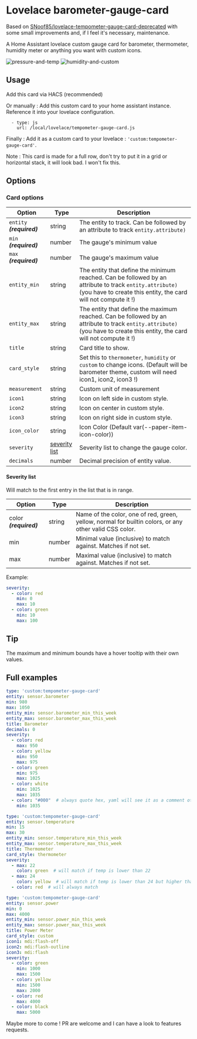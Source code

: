# Lovelace barometer-gauge-card

Based on [SNoof85/lovelace-tempometer-gauge-card-deprecated](https://github.com/SNoof85/lovelace-tempometer-gauge-card-deprecated) with some small improvements and, if I feel it's necessary, maintenance.

A Home Assistant lovelace custom gauge card for barometer, thermometer, humidity meter or anything you want with custom icons.

![pressure-and-temp](https://user-images.githubusercontent.com/25659602/106396921-2dc16900-640b-11eb-9921-baabe2fdb378.png)
![humidity-and-custom](https://user-images.githubusercontent.com/25659602/106397020-a9231a80-640b-11eb-882e-3b38cde7fa69.png)

## Usage
Add this card via HACS (recommended)

Or manually :
Add this custom card to your home assistant instance. Reference it into your lovelace configuration.
```
  - type: js
    url: /local/lovelace/tempometer-gauge-card.js
```

Finally :
Add it as a custom card to your lovelace : `'custom:tempometer-gauge-card'`.

Note :
This card is made for a full row, don't try to put it in a grid or horizontal stack, it will look bad. I won't fix this.

## Options
### Card options
| **Option**                | **Type**                        | **Description**                                                                                                                                                           |
|---------------------------|---------------------------------|---------------------------------------------------------------------------------------------------------------------------------------------------------------------------|
| `entity` ***(required)*** | string                          | The entity to track. Can be followed by an attribute to track `entity.attribute)`                                                                                         |
| `min` ***(required)***    | number                          | The gauge's minimum value                                                                                                                                                 |
| `max` ***(required)***    | number                          | The gauge's maximum value                                                                                                                                                 |
| `entity_min`              | string                          | The entity that define the minimum reached. Can be followed by an attribute to track `entity.attribute)` (you have to create this entity, the card will not compute it !) |
| `entity_max`              | string                          | The entity that define the maximum reached. Can be followed by an attribute to track `entity.attribute)` (you have to create this entity, the card will not compute it !) |
| `title`                   | string                          | Card title to show.                                                                                                                                                       |
| `card_style`              | string                          | Set this to `thermometer`, `humidity` or `custom` to change icons. (Default will be barometer theme, custom will need icon1, icon2, icon3 !)                              |
| `measurement`             | string                          | Custom unit of measurement                                                                                                                                                |
| `icon1`                   | string                          | Icon on left side in custom style.                                                                                                                                        |
| `icon2`                   | string                          | Icon on center in custom style.                                                                                                                                           |
| `icon3`                   | string                          | Icon on right side in custom style.                                                                                                                                       |
| `icon_color`              | string                          | Icon Color (Default var(--paper-item-icon-color))                                                                                                                         |
| `severity`                | [severity list](#severity-list) | Severity list to change the gauge color.                                                                                                                                  |
| `decimals`                | number                          | Decimal precision of entity value.                                                                                                                                        |

#### Severity list
Will match to the first entry in the list that is in range.

| **Option**             | **Type** | **Description**                                                                                        |
|------------------------|----------|--------------------------------------------------------------------------------------------------------|
| color ***(required)*** | string   | Name of the color, one of red, green, yellow, normal for builtin colors, or any other valid CSS color. |
| min                    | number   | Minimal value (inclusive) to match against. Matches if not set.                                        |
| max                    | number   | Maximal value (inclusive) to match against. Matches if not set.                                        |

Example:
```yaml
severity:
  - color: red
    min: 0
    max: 10
  - color: green
    min: 10
    max: 100
```

## Tip
The maximum and minimum bounds have a hover tooltip with their own values.

## Full examples
```yaml
type: 'custom:tempometer-gauge-card'
entity: sensor.barometer
min: 980
max: 1050
entity_min: sensor.barometer_min_this_week
entity_max: sensor.barometer_max_this_week
title: Barometer
decimals: 0
severity:
  - color: red
    max: 950
  - color: yellow
    min: 950
    max: 975
  - color: green
    min: 975
    max: 1025
  - color: white
    min: 1025
    max: 1035
  - color: "#000"  # always quote hex, yaml will see it as a comment otherwise
    min: 1035
```
```yaml
type: 'custom:tempometer-gauge-card'
entity: sensor.temperature
min: 15
max: 30
entity_min: sensor.temperature_min_this_week
entity_max: sensor.temperature_max_this_week
title: Thermometer
card_style: thermometer
severity:
  - max: 22
    color: green  # will match if temp is lower than 22
  - max: 24
    color: yellow  # will match if temp is lower than 24 but higher than 22
  - color: red  # will always match
```
```yaml
type: 'custom:tempometer-gauge-card'
entity: sensor.power
min: 0
max: 4000
entity_min: sensor.power_min_this_week
entity_max: sensor.power_max_this_week
title: Power Meter
card_style: custom
icon1: mdi:flash-off
icon2: mdi:flash-outline
icon3: mdi:flash
severity:
  - color: green
    min: 1000
    max: 1500
  - color: yellow
    min: 1500
    max: 2000
  - color: red
    max: 4000
  - color: black
    max: 5000
```

Maybe more to come ! PR are welcome and I can have a look to features requests.
